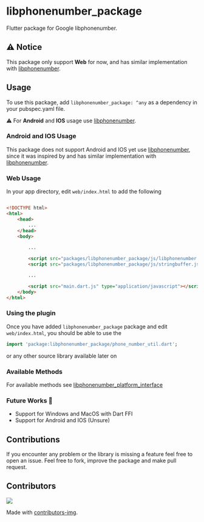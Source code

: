 # libphonenumber_package

Flutter package for Google libphonenumber.

## :warning: Notice

This package only support **Web** for now, and has similar implementation with [libphonenumber](https://pub.dev/packages/libphonenumber).

## Usage

To use this package, add `libphonenumber_package: ^any` as a dependency in your pubspec.yaml file. 

:warning: For **Android** and **IOS** usage use [libphonenumber](https://pub.dev/packages/libphonenumber).

### Android and IOS Usage

This package does not support Android and IOS yet use [libphonenumber](https://pub.dev/packages/libphonenumber), since it was inspired by and has similar implementation with [libphonenumber](https://pub.dev/packages/libphonenumber).

### Web Usage

In your app directory, edit `web/index.html` to add the following

```html

<!DOCTYPE html>
<html>
    <head>
        ...
    </head>
    <body>
    
        ...

        <script src="packages/libphonenumber_package/js/libphonenumber.js"></script>
        <script src="packages/libphonenumber_package/js/stringbuffer.js"></script>

        ...

        <script src="main.dart.js" type="application/javascript"></script>
    </body>
</html>
```

### Using the plugin

Once you have added `libphonenumber_package` package and edit `web/index.html`, you should be able to use the 
```dart
import 'package:libphonenumber_package/phone_number_util.dart';
```
or any other source library available later on

### Available Methods

For available methods see [libphonenumber_platform_interface](https://pub.dev/packages/libphonenumber_platform_interface)

### Future Works :rocket:
  - Support for Windows and MacOS with Dart FFI 
  - Support for Android and IOS (Unsure)

## Contributions
If you encounter any problem or the library is missing a feature feel free to open an issue. Feel free to fork, improve the package and make pull request.

## Contributors 
<a href="https://github.com/natintosh/plugin_libphonenumber/graphs/contributors">
  <img src="https://contributors-img.web.app/image?repo=natintosh/plugin_libphonenumber" />
</a>

Made with [contributors-img](https://contributors-img.web.app).


